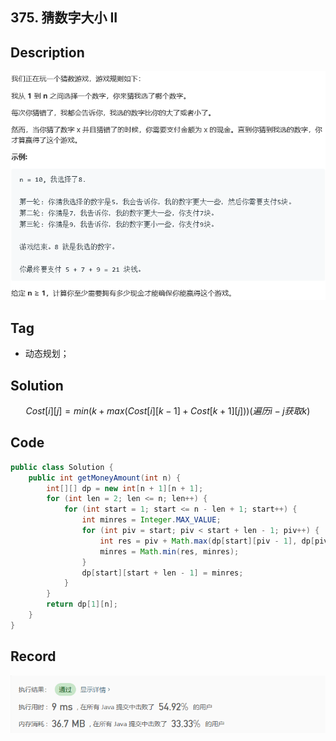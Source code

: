 ## 375. 猜数字大小 II

## Description

![image-20200429145829545](README.assets/image-20200429145829545.png)

## Tag

- 动态规划；

## Solution

$$
Cost[i][j] = min(k + max(Cost[i][k-1] + Cost[k+1][j]))(遍历i-j获取k)
$$

## Code

```java
public class Solution {
    public int getMoneyAmount(int n) {
        int[][] dp = new int[n + 1][n + 1];
        for (int len = 2; len <= n; len++) {
            for (int start = 1; start <= n - len + 1; start++) {
                int minres = Integer.MAX_VALUE;
                for (int piv = start; piv < start + len - 1; piv++) {
                    int res = piv + Math.max(dp[start][piv - 1], dp[piv + 1][start + len - 1]);
                    minres = Math.min(res, minres);
                }
                dp[start][start + len - 1] = minres;
            }
        }
        return dp[1][n];
    }
}
```

## Record

![image-20200429145858408](README.assets/image-20200429145858408.png)

